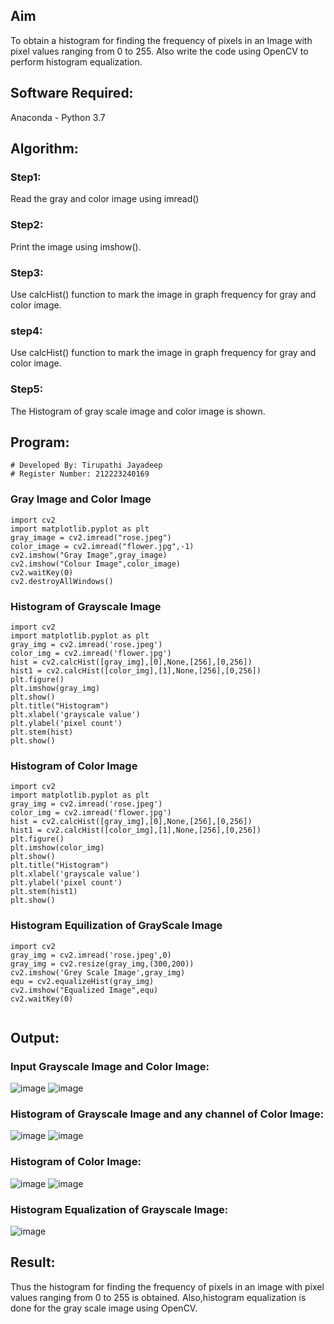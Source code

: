 ## Aim
To obtain a histogram for finding the frequency of pixels in an Image with pixel values ranging from 0 to 255. Also write the code using OpenCV to perform histogram equalization.

## Software Required:
Anaconda - Python 3.7

## Algorithm:
### Step1:
Read the gray and color image using imread()

### Step2:
Print the image using imshow().

### Step3:
Use calcHist() function to mark the image in graph frequency for gray and color image.

### step4:
Use calcHist() function to mark the image in graph frequency for gray and color image.

### Step5:
The Histogram of gray scale image and color image is shown.


## Program:
```
# Developed By: Tirupathi Jayadeep
# Register Number: 212223240169
```
### Gray Image and Color Image
```
import cv2
import matplotlib.pyplot as plt
gray_image = cv2.imread("rose.jpeg")
color_image = cv2.imread("flower.jpg",-1)
cv2.imshow("Gray Image",gray_image)
cv2.imshow("Colour Image",color_image)
cv2.waitKey(0)
cv2.destroyAllWindows()
```
### Histogram of Grayscale Image
```
import cv2
import matplotlib.pyplot as plt
gray_img = cv2.imread('rose.jpeg')
color_img = cv2.imread('flower.jpg')
hist = cv2.calcHist([gray_img],[0],None,[256],[0,256])
hist1 = cv2.calcHist([color_img],[1],None,[256],[0,256])
plt.figure()
plt.imshow(gray_img)
plt.show()
plt.title("Histogram")
plt.xlabel('grayscale value')
plt.ylabel('pixel count')
plt.stem(hist)
plt.show()
```
### Histogram of Color Image
```
import cv2
import matplotlib.pyplot as plt
gray_img = cv2.imread('rose.jpeg')
color_img = cv2.imread('flower.jpg')
hist = cv2.calcHist([gray_img],[0],None,[256],[0,256])
hist1 = cv2.calcHist([color_img],[1],None,[256],[0,256])
plt.figure()
plt.imshow(color_img)
plt.show()
plt.title("Histogram")
plt.xlabel('grayscale value')
plt.ylabel('pixel count')
plt.stem(hist1)
plt.show()
```
### Histogram Equilization of GrayScale Image
```
import cv2
gray_img = cv2.imread('rose.jpeg',0)
gray_img = cv2.resize(gray_img,(300,200))
cv2.imshow('Grey Scale Image',gray_img)
equ = cv2.equalizeHist(gray_img)
cv2.imshow("Equalized Image",equ)
cv2.waitKey(0)


```

## Output:
### Input Grayscale Image and Color Image:
![image](https://github.com/23004426/Histogram-of-an-images/assets/144979327/042c163f-9668-4892-bd70-6ae94d471dca)
![image](https://github.com/23004426/Histogram-of-an-images/assets/144979327/aa4c9c0d-a9e4-4389-a60d-94502d0f78af)


### Histogram of Grayscale Image and any channel of Color Image:
![image](https://github.com/23004426/Histogram-of-an-images/assets/144979327/a6bdc5c7-05af-4d17-9872-fd6a4d542eeb)
![image](https://github.com/23004426/Histogram-of-an-images/assets/144979327/e342f158-f131-4dc2-9c0d-6396d3968ccb)



###  Histogram of Color Image:
![image](https://github.com/23004426/Histogram-of-an-images/assets/144979327/b0bc1068-efbd-47d2-a2bb-c62111d443b8)
![image](https://github.com/23004426/Histogram-of-an-images/assets/144979327/5c9124b4-36bf-4020-a930-c186ef8d852a)


### Histogram Equalization of Grayscale Image:
![image](https://github.com/23004426/Histogram-of-an-images/assets/144979327/c6d2ed92-50ee-4c37-b810-ddeeadb848da)


## Result: 
Thus the histogram for finding the frequency of pixels in an image with pixel values ranging from 0 to 255 is obtained. Also,histogram equalization is done for the gray scale image using OpenCV.
